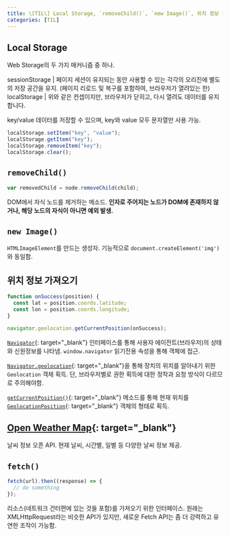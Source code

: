 ```yaml
---
title: \[TIL\] Local Storage, `removeChild()`, `new Image()`, 위치 정보 가져오기, `fetch()`
categories: [TIL]
---
```


## Local Storage

Web Storage의 두 가지 매커니즘 중 하나.

sessionStorage | 페이지 세션이 유지되는 동안 사용할 수 있는 각각의 오리진에 별도의 저장 공간을 유지. (페이지 리로드 및 복구를 포함하여, 브라우저가 열려있는 한)
localStorage | 위와 같은 컨셉이지만, 브라우저가 닫히고, 다시 열려도 데이터를 유지합니다.

key/value 데이터를 저장할 수 있으며, key와 value 모두 문자열만 사용 가능.

```javascript
localStorage.setItem("key", "value");
localStorage.getItem("key");
localStorage.removeItem("key");
localStorage.clear();
```

## `removeChild()`

```javascript
var removedChild = node.removeChild(child);
```

DOM에서 자식 노드를 제거하는 메소드. **인자로 주어지는 노드가 DOM에 존재하지 않거나, 해당 노드의 자식이 아니면 예외 발생.**

## `new Image()`

`HTMLImageElement`를 만드는 생성자. 기능적으로 `document.createElement('img')`와 동일함.

## 위치 정보 가져오기

```javascript
function onSuccess(position) {
  const lat = position.coords.latitude;
  const lon = position.coords.longitude;
}

navigator.geolocation.getCurrentPosition(onSuccess);
```

[`Navigator`](https://developer.mozilla.org/ko/docs/Web/API/Navigator){: target="\_blank"} 인터페이스를 통해 사용자 에이전트(브라우저)의 상태와 신원정보를 나타냄. `window.navigator` 읽기전용 속성을 통해 객체에 접근.

[`Navigator.geolocation`](https://developer.mozilla.org/ko/docs/Web/API/Navigator/geolocation){: target="\_blank"}을 통해 장치의 위치를 알아내기 위한 `Geolocation` 객체 획득. 단, 브라우저별로 권한 획득에 대한 정착과 요청 방식이 다르므로 주의해야함.

[`getCurrentPosition()`](https://developer.mozilla.org/ko/docs/Web/API/Geolocation/getCurrentPosition){: target="\_blank"} 메소드를 통해 현재 위치를 [`GeolocationPosition`](GeolocationPosition){: target="\_blank"} 객체의 형태로 획득.

## [Open Weather Map](https://openweathermap.org/){: target="\_blank"}

날씨 정보 오픈 API. 현재 날씨, 시간별, 일별 등 다양한 날씨 정보 제공.

## `fetch()`

```javascript
fetch(url).then((response) => {
  // do something
});
```

리소스(네트워크 건터편에 있는 것들 포함)를 가져오기 위한 인터페이스. 원래는 XMLHttpRequest라는 비슷한 API가 있지만, 새로운 Fetch API는 좀 더 강력하고 유연한 조작이 가능함.
